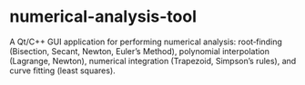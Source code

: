 # numerical-analysis-tool
A Qt/C++ GUI application for performing numerical analysis: root‑finding (Bisection, Secant, Newton, Euler’s Method), polynomial interpolation (Lagrange, Newton), numerical integration (Trapezoid, Simpson’s rules), and curve fitting (least squares).
